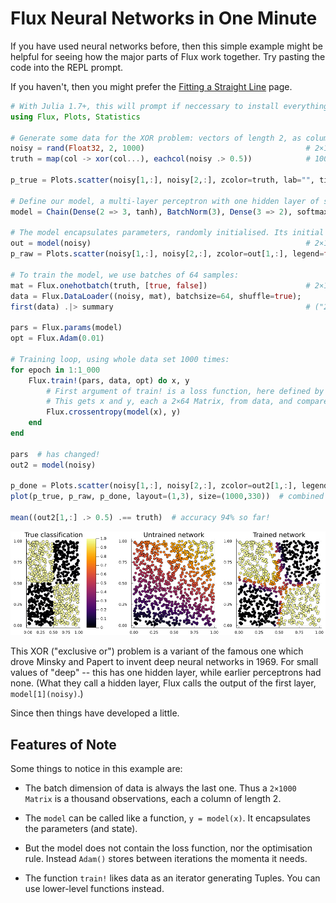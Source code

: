 # Flux Neural Networks in One Minute

If you have used neural networks before, then this simple example might be helpful for seeing how the major parts of Flux work together. Try pasting the code into the REPL prompt.

If you haven't, then you might prefer the [Fitting a Straight Line](models/overview.jl) page.

```julia
# With Julia 1.7+, this will prompt if neccessary to install everything, including CUDA:
using Flux, Plots, Statistics

# Generate some data for the XOR problem: vectors of length 2, as columns of a matrix:
noisy = rand(Float32, 2, 1000)                                    # 2×1000 Matrix{Float32}
truth = map(col -> xor(col...), eachcol(noisy .> 0.5))            # 1000-element Vector{Bool}

p_true = Plots.scatter(noisy[1,:], noisy[2,:], zcolor=truth, lab="", title="True classification")

# Define our model, a multi-layer perceptron with one hidden layer of size 3:
model = Chain(Dense(2 => 3, tanh), BatchNorm(3), Dense(3 => 2), softmax)

# The model encapsulates parameters, randomly initialised. Its initial output is:
out = model(noisy)                                                # 2×1000 Matrix{Float32}
p_raw = Plots.scatter(noisy[1,:], noisy[2,:], zcolor=out[1,:], legend=false, title="Untrained network")

# To train the model, we use batches of 64 samples:
mat = Flux.onehotbatch(truth, [true, false])                      # 2×1000 OneHotMatrix
data = Flux.DataLoader((noisy, mat), batchsize=64, shuffle=true);
first(data) .|> summary                                           # ("2×64 Matrix{Float32}", "2×64 Matrix{Bool}")

pars = Flux.params(model)
opt = Flux.Adam(0.01)

# Training loop, using whole data set 1000 times:
for epoch in 1:1_000
    Flux.train!(pars, data, opt) do x, y
        # First argument of train! is a loss function, here defined by a `do` block.
        # This gets x and y, each a 2×64 Matrix, from data, and compares:
        Flux.crossentropy(model(x), y)
    end
end

pars  # has changed!
out2 = model(noisy)

p_done = Plots.scatter(noisy[1,:], noisy[2,:], zcolor=out2[1,:], legend=false, title="Trained network")
plot(p_true, p_raw, p_done, layout=(1,3), size=(1000,330))  # combined plot, shown below

mean((out2[1,:] .> 0.5) .== truth)  # accuracy 94% so far!
```

![](../assets/oneminute.png)


This XOR ("exclusive or") problem is a variant of the famous one which drove Minsky and Papert to invent deep neural networks in 1969. For small values of "deep" -- this has one hidden layer, while earlier perceptrons had none. (What they call a hidden layer, Flux calls the output of the first layer, `model[1](noisy)`.)

Since then things have developed a little. 

## Features of Note

Some things to notice in this example are:

* The batch dimension of data is always the last one. Thus a `2×1000 Matrix` is a thousand observations, each a column of length 2.

* The `model` can be called like a function, `y = model(x)`. It encapsulates the parameters (and state).

* But the model does not contain the loss function, nor the optimisation rule. Instead `Adam()` stores between iterations the momenta it needs.

* The function `train!` likes data as an iterator generating Tuples. You can use lower-level functions instead.
